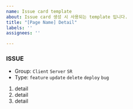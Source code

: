 ```yaml
---
name: Issue card template
about: Issue card 생성 시 사용되는 template 입니다.
title: "[Page Name] Detail"
labels: ''
assignees: ''

---
```


### ISSUE
- Group: `Client` `Server` `SR`
- Type: `feature` `update` `delete` `deploy` `bug`

1. detail
2. detail
3. detail
